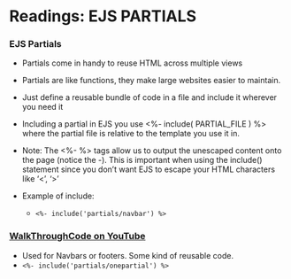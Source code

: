 # Readings: EJS PARTIALS

### EJS Partials

+ Partials come in handy to reuse HTML across multiple views
+ Partials are like functions, they make large websites easier to maintain. 
+ Just define a reusable bundle of code in a file and include it wherever you need it

+ Including a partial in EJS you use <%- include( PARTIAL_FILE ) %> where the partial file is relative to the template you use it in.

+ Note: The <%- %> tags allow us to output the unescaped content onto the page (notice the -). This is important when using the include() statement since you don’t want EJS to escape your HTML characters like ‘<’, ‘>’ 

+ Example of include: 
  + `<%- include('partials/navbar') %>`

### [WalkThroughCode on YouTube](https://www.youtube.com/watch?v=3_xEEH4fTEk&t=0s&index=7&list=PL7sCSgsRZ-slYARh3YJIqPGZqtGVqZRGt)

+ Used for Navbars or footers. Some kind of reusable code.
+ `<%- include('partials/onepartial') %>`
